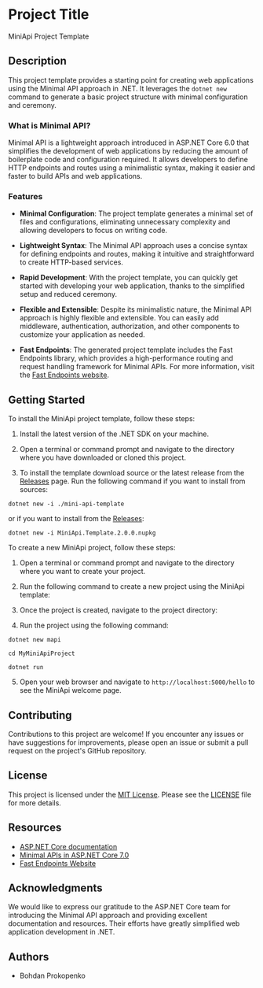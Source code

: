 ﻿# Project Title

MiniApi Project Template

## Description

This project template provides a starting point for creating web applications using the Minimal API approach in .NET. It leverages the `dotnet new` command to generate a basic project structure with minimal configuration and ceremony.

### What is Minimal API?

Minimal API is a lightweight approach introduced in ASP.NET Core 6.0 that simplifies the development of web applications by reducing the amount of boilerplate code and configuration required. It allows developers to define HTTP endpoints and routes using a minimalistic syntax, making it easier and faster to build APIs and web applications.

### Features

- **Minimal Configuration**: The project template generates a minimal set of files and configurations, eliminating unnecessary complexity and allowing developers to focus on writing code.

- **Lightweight Syntax**: The Minimal API approach uses a concise syntax for defining endpoints and routes, making it intuitive and straightforward to create HTTP-based services.

- **Rapid Development**: With the project template, you can quickly get started with developing your web application, thanks to the simplified setup and reduced ceremony.

- **Flexible and Extensible**: Despite its minimalistic nature, the Minimal API approach is highly flexible and extensible. You can easily add middleware, authentication, authorization, and other components to customize your application as needed.

- **Fast Endpoints**: The generated project template includes the Fast Endpoints library, which provides a high-performance routing and request handling framework for Minimal APIs. For more information, visit the [Fast Endpoints website](https://fast-endpoints.com/docs/get-started).

## Getting Started

To install the MiniApi project template, follow these steps:

1. Install the latest version of the .NET SDK on your machine.

2. Open a terminal or command prompt and navigate to the directory where you have downloaded or cloned this project.

3. To install the template download source or the latest release from the [Releases](https://github.com/bohdan-prokopenko/dotnet-templates/releases) page.
Run the following command if you want to install from sources:
```shell
dotnet new -i ./mini-api-template
```
or if you want to install from the [Releases](https://github.com/bohdan-prokopenko/dotnet-templates/releases):
```shell
dotnet new -i MiniApi.Template.2.0.0.nupkg
```

To create a new MiniApi project, follow these steps:

1. Open a terminal or command prompt and navigate to the directory where you want to create your project.

2. Run the following command to create a new project using the MiniApi template:

3. Once the project is created, navigate to the project directory:

4. Run the project using the following command:
```shell
dotnet new mapi
```
```shell
cd MyMiniApiProject
```
```shell
dotnet run
```

5. Open your web browser and navigate to `http://localhost:5000/hello` to see the MiniApi welcome page.

## Contributing

Contributions to this project are welcome! If you encounter any issues or have suggestions for improvements, please open an issue or submit a pull request on the project's GitHub repository.

## License

This project is licensed under the [MIT License](LICENSE.txt). Please see the [LICENSE](LICENSE.txt) file for more details.

## Resources

- [ASP.NET Core documentation](https://docs.microsoft.com/aspnet/core)
- [Minimal APIs in ASP.NET Core 7.0](https://learn.microsoft.com/en-us/aspnet/core/fundamentals/minimal-apis/overview?view=aspnetcore-7.0)
- [Fast Endpoints Website](https://fast-endpoints.com/docs/get-started#create-project-install-package)

## Acknowledgments

We would like to express our gratitude to the ASP.NET Core team for introducing the Minimal API approach and providing excellent documentation and resources. Their efforts have greatly simplified web application development in .NET.

## Authors

- Bohdan Prokopenko
